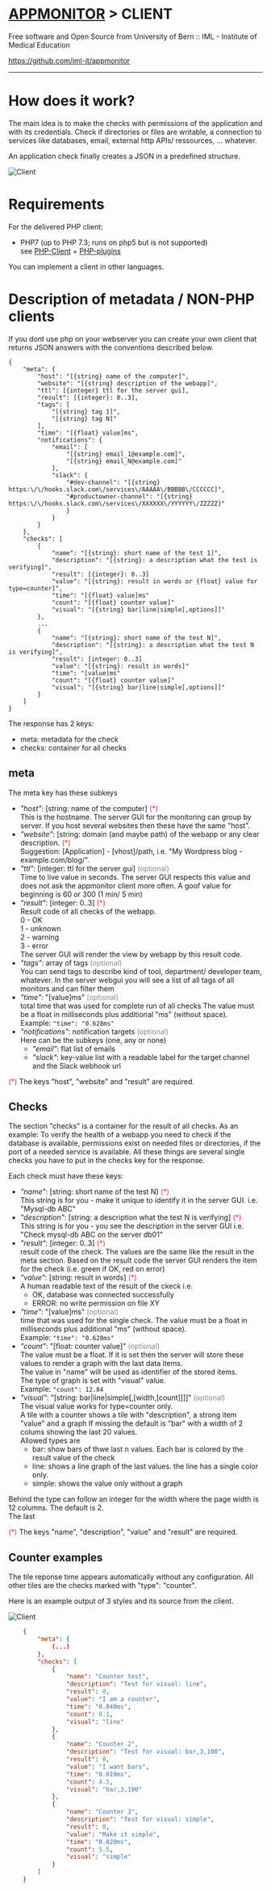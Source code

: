 <style>
	.required{color:#f22;}
	.optional{color:#888;}
</style>


# [APPMONITOR](readme.md) > CLIENT #

Free software and Open Source from University of Bern :: IML - Institute of Medical Education

https://github.com/iml-it/appmonitor

- - -


# How does it work? #


The main idea is to make the checks with permissions of the application and with its credentials. Check if directories or files are writable, a connection to services like databases, email, external http APIs/ ressources, ... whatever.

An application check finally creates a JSON in a predefined structure.

![Client](images/appmonitor-overview-client.png "Client")



# Requirements #

For the delivered PHP client:
- PHP7 (up to PHP 7.3; runs on php5 but is not supported) \
  see [PHP-Client](client-php.md) + [PHP-plugins](client-php-plugins.md)

You can implement a client in other languages.


# Description of metadata / NON-PHP clients #

If you dont use php on your webserver you can create your own client that 
returns JSON answers with the conventions described below.

```
{
    "meta": {
        "host": "[{string} name of the computer]", 
        "website": "[{string} description of the webapp]", 
        "ttl": [{integer} ttl for the server gui],
        "result": [{integer}: 0..3],
        "tags": [
            "[{string} tag 1]",
            "[{string} tag N]"
        ],
        "time": "[{float} value]ms",
        "notifications": {
            "email": [
                "[{string} email_1@example.com]",
                "[{string} email_N@example.com]"
            ],
            "slack": {
                "#dev-channel": "[{string} https:\/\/hooks.slack.com\/services\/AAAAA\/BBBBB\/CCCCCC]",
                "#productowner-channel": "[{string} https:\/\/hooks.slack.com\/services\/XXXXXX\/YYYYYY\/ZZZZZ]"
                }
            }
        }
    }, 
    "checks": [
        {
            "name": "[{string}: short name of the test 1]", 
            "description": "[{string}: a description what the test is verifying]", 
            "result": [{integer}: 0..3]
            "value": "[{string}: result in words or {float} value for type=counter]",
            "time": "[{float} value]ms"
            "count": "[{float} counter value]"
            "visual": "[{string} bar|line|simple[,options]]"
        },
        ...
        {
            "name": "[{string}: short name of the test N]", 
            "description": "[{string}: a description what the test N is verifying]", 
            "result": [integer: 0..3]
            "value": "[{string}: result in words]" 
            "time": "[value]ms"
            "count": "[{float} counter value]"
            "visual": "[{string} bar|line|simple[,options]]"
        }
    ] 
}
```

The response has 2 keys:

- meta: metadata for the check
- checks: container for all checks

## meta ##

The meta key has these subkeys

- *"host"*: [string: name of the computer] <span class="required">(*)</span>\
  This is the hostname. The server GUI for the monitoring can group by server. 
  If you host several websites then these have the same "host".
- *"website"*: [string: domain (and maybe path) of the webapp or any clear description. <span class="required">(*)</span>\
  Suggestion: [Application] - [vhost]/path, i.e. "My Wordpress blog - example.com/blog/".
- *"ttl"*: [integer: ttl for the server gui] <span class="optional">(optional)</span> \
  Time to live value in seconds. The server GUI respects this value and does
  not ask the appmonitor client more often. A goof value for beginning is
  60 or 300 (1 min/ 5 min)
- *"result"*: [integer: 0..3] <span class="required">(*)</span>\
  Result code of all checks of the webapp. \
  0 - OK \
  1 - unknown \
  2 - warning \
  3 - error \
  The server GUI will render the view by webapp by this result code.
- *"tags"*: array of tags <span class="optional">(optional)</span> \
  You can send tags to describe kind of tool, department/ developer team, whatever.
  In the server webgui you will see a list of all tags of all monitors and can filter them
- *"time"*: "[value]ms" <span class="optional">(optional)</span> \
  total time that was used for complete run of all checks
  The value must be a float in milliseconds plus additional "ms" (without space). \
  Example: `"time": "0.628ms"`  
- *"notifications"*: notification targets <span class="optional">(optional)</span> \
  Here can be the subkeys (one, any or none)
  - *"email"*: flat list of emails
  - *"slack"*: key-value list with a readable label for the target channel and the Slack webhook url

<span class="required">(*)</span> The keys "host", "website" and "result" are required.

## Checks ##

The section "checks" is a container for the result of all checks.
As an example: To verify the health of a webapp you need to check if the
database is available, permissions exist on needed files or directories,
if the port of a needed service is available.
All these things are several single checks you have to put in the checks
key for the response.

Each check must have these keys:

- *"name"*: [string: short name of the test N] <span class="required">(*)</span> \
  This string is for you - make it unique to identify it in the server GUI.
  i.e. "Mysql-db ABC"
- *"description"*: [string: a description what the test N is verifying] <span class="required">(*)</span> \
  This string is for you - you see the description in the server GUI
  i.e. "Check mysql-db ABC on the server db01"
- *"result"*: [integer: 0..3] <span class="required">(*)</span> \
  result code of the check. The values are the same like the result in the 
  meta section.
  Based on the result code the server GUI renders the item for the check
  (i.e. green if OK, red on error)
- *"value"*: [string: result in words] <span class="required">(*)</span> \
  A human readable text of the result of the ckeck
  i.e. 
  - OK, database was connected successfully
  - ERROR: no write permission on file XY
- *"time"*: "[value]ms" <span class="optional">(optional)</span>\
  time that was used for the single check. The value must be a float in milliseconds plus additional "ms" (without space). \
  Example: `"time": "0.628ms"`
- *"count"*: "[float: counter value]" <span class="optional">(optional)</span>\
  The value must be a float. If it is set then the server will store these values to render a graph with the last data items.\
  The value in "name" will be used as identifier of the stored items.\
  The type of graph is set with "visual" value.\
  Example: `"count": 12.84`
- *"visual"*: "[string: bar|line|simple[,[width,[count]]]]" <span class="optional">(optional)</span>\
  The visual value works for type=counter only.\
  A tile with a counter shows a tile with "description", a strong item "value" and a graph
  If missing the default is "bar" with a width of 2 colums showing the last 20 values.\
  Allowed types are
  - bar: show bars of thwe last n values. Each bar is colored by the result value of the check
  - line: shows a line graph of the last values. the line has a single color only.
  - simple: shows the value only without a graph

Behind the type can follow an integer for the width where the page width is 12 columns. The default is 2.\
The last

<span class="required">(*)</span> The keys "name", "description", "value" and "result" are required.

## Counter examples ##

The tile reponse time appears automatically without any configuration.
All other tiles are the checks marked with "type": "counter".

Here is an example output of 3 styles and its source from the client.

![Client](images/appmonitor-counter-tiles.png "Client")

```json
	{
		"meta": {
			(...)
		},
		"checks": [
			{
				"name": "Counter test",
				"description": "Test for visual: line",
				"result": 0,
				"value": "I am a counter",
				"time": "0.040ms",
				"count": 8.1,
				"visual": "line"
			},
			{
				"name": "Counter 2",
				"description": "Test for visual: bar,3,100",
				"result": 0,
				"value": "I want bars",
				"time": "0.019ms",
				"count": 4.5,
				"visual": "bar,3,100"
			},
			{
				"name": "Counter 3",
				"description": "Test for visual: simple",
				"result": 0,
				"value": "Make it simple",
				"time": "0.020ms",
				"count": 5.5,
				"visual": "simple"
			}
		]
	}
```